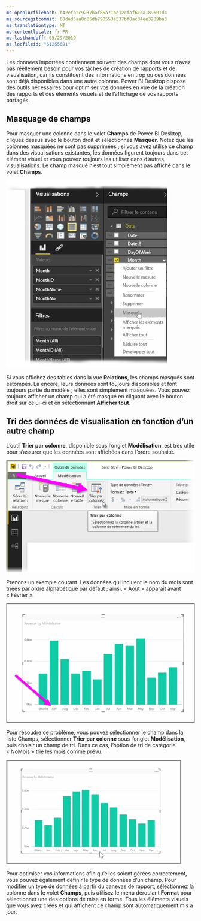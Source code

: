 ```yaml
---
ms.openlocfilehash: b42efb2c9237baf85a71be12cfaf61da189601d4
ms.sourcegitcommit: 60dad5aa0d85db790553e537bf8ac34ee3289ba3
ms.translationtype: MT
ms.contentlocale: fr-FR
ms.lasthandoff: 05/29/2019
ms.locfileid: "61255691"
---
```

Les données importées contiennent souvent des champs dont vous n’avez pas réellement besoin pour vos tâches de création de rapports et de visualisation, car ils constituent des informations en trop ou ces données sont déjà disponibles dans une autre colonne. Power BI Desktop dispose des outils nécessaires pour optimiser vos données en vue de la création des rapports et des éléments visuels et de l’affichage de vos rapports partagés.

## <a name="hiding-fields"></a>Masquage de champs
Pour masquer une colonne dans le volet **Champs** de Power BI Desktop, cliquez dessus avec le bouton droit et sélectionnez **Masquer**. Notez que les colonnes masquées ne sont pas supprimées ; si vous avez utilisé ce champ dans des visualisations existantes, les données figurent toujours dans cet élément visuel et vous pouvez toujours les utiliser dans d’autres visualisations. Le champ masqué n’est tout simplement pas affiché dans le volet **Champs**.

![](media/2-4-optimize-data-models/2-4_1.png)

Si vous affichez des tables dans la vue **Relations**, les champs masqués sont estompés. Là encore, leurs données sont toujours disponibles et font toujours partie du modèle ; elles sont simplement masquées. Vous pouvez toujours afficher un champ qui a été masqué en cliquant avec le bouton droit sur celui-ci et en sélectionnant **Afficher tout**.

## <a name="sorting-visualization-data-by-another-field"></a>Tri des données de visualisation en fonction d’un autre champ
L’outil **Trier par colonne**, disponible sous l’onglet **Modélisation**, est très utile pour s’assurer que les données sont affichées dans l’ordre souhaité.

![](media/2-4-optimize-data-models/2-4_2.png)

Prenons un exemple courant. Les données qui incluent le nom du mois sont triées par ordre alphabétique par défaut ; ainsi, « Août » apparaît avant « Février ».

![](media/2-4-optimize-data-models/2-4_3.png)

Pour résoudre ce problème, vous pouvez sélectionner le champ dans la liste Champs, sélectionner **Trier par colonne** sous l’onglet **Modélisation**, puis choisir un champ de tri. Dans ce cas, l’option de tri de catégorie « NoMois » trie les mois comme prévu.

![](media/2-4-optimize-data-models/2-4_4.png)

Pour optimiser vos informations afin qu’elles soient gérées correctement, vous pouvez également définir le type de données d’un champ. Pour modifier un type de données à partir du canevas de rapport, sélectionnez la colonne dans le volet **Champs**, puis utilisez le menu déroulant **Format** pour sélectionner une des options de mise en forme. Tous les éléments visuels que vous avez créés et qui affichent ce champ sont automatiquement mis à jour.

